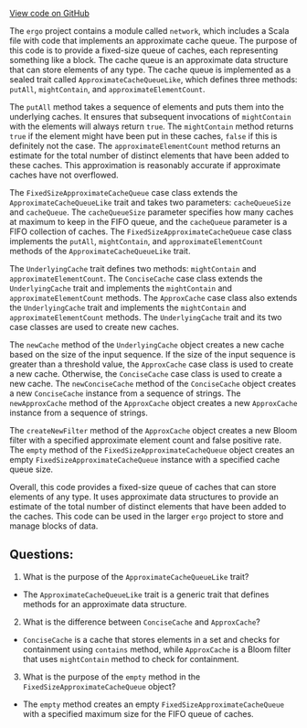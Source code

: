 [View code on GitHub](https://github.com/ergoplatform/ergo/src/main/scala/org/ergoplatform/network/FixedSizeApproximateCacheQueue.scala)

The `ergo` project contains a module called `network`, which includes a Scala file with code that implements an approximate cache queue. The purpose of this code is to provide a fixed-size queue of caches, each representing something like a block. The cache queue is an approximate data structure that can store elements of any type. The cache queue is implemented as a sealed trait called `ApproximateCacheQueueLike`, which defines three methods: `putAll`, `mightContain`, and `approximateElementCount`. 

The `putAll` method takes a sequence of elements and puts them into the underlying caches. It ensures that subsequent invocations of `mightContain` with the elements will always return `true`. The `mightContain` method returns `true` if the element might have been put in these caches, `false` if this is definitely not the case. The `approximateElementCount` method returns an estimate for the total number of distinct elements that have been added to these caches. This approximation is reasonably accurate if approximate caches have not overflowed.

The `FixedSizeApproximateCacheQueue` case class extends the `ApproximateCacheQueueLike` trait and takes two parameters: `cacheQueueSize` and `cacheQueue`. The `cacheQueueSize` parameter specifies how many caches at maximum to keep in the FIFO queue, and the `cacheQueue` parameter is a FIFO collection of caches. The `FixedSizeApproximateCacheQueue` case class implements the `putAll`, `mightContain`, and `approximateElementCount` methods of the `ApproximateCacheQueueLike` trait. 

The `UnderlyingCache` trait defines two methods: `mightContain` and `approximateElementCount`. The `ConciseCache` case class extends the `UnderlyingCache` trait and implements the `mightContain` and `approximateElementCount` methods. The `ApproxCache` case class also extends the `UnderlyingCache` trait and implements the `mightContain` and `approximateElementCount` methods. The `UnderlyingCache` trait and its two case classes are used to create new caches.

The `newCache` method of the `UnderlyingCache` object creates a new cache based on the size of the input sequence. If the size of the input sequence is greater than a threshold value, the `ApproxCache` case class is used to create a new cache. Otherwise, the `ConciseCache` case class is used to create a new cache. The `newConciseCache` method of the `ConciseCache` object creates a new `ConciseCache` instance from a sequence of strings. The `newApproxCache` method of the `ApproxCache` object creates a new `ApproxCache` instance from a sequence of strings.

The `createNewFilter` method of the `ApproxCache` object creates a new Bloom filter with a specified approximate element count and false positive rate. The `empty` method of the `FixedSizeApproximateCacheQueue` object creates an empty `FixedSizeApproximateCacheQueue` instance with a specified cache queue size.

Overall, this code provides a fixed-size queue of caches that can store elements of any type. It uses approximate data structures to provide an estimate of the total number of distinct elements that have been added to the caches. This code can be used in the larger `ergo` project to store and manage blocks of data.
## Questions: 
 1. What is the purpose of the `ApproximateCacheQueueLike` trait?
- The `ApproximateCacheQueueLike` trait is a generic trait that defines methods for an approximate data structure.

2. What is the difference between `ConciseCache` and `ApproxCache`?
- `ConciseCache` is a cache that stores elements in a set and checks for containment using `contains` method, while `ApproxCache` is a Bloom filter that uses `mightContain` method to check for containment.

3. What is the purpose of the `empty` method in the `FixedSizeApproximateCacheQueue` object?
- The `empty` method creates an empty `FixedSizeApproximateCacheQueue` with a specified maximum size for the FIFO queue of caches.